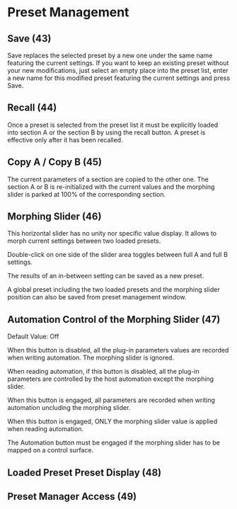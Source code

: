 # Preset Management


## Save (43)
Save replaces the selected preset by a new one under the same name featuring the current settings. If you want to
keep an existing preset without your new modifications, just select an empty place into the preset list, enter a new
name for this modified preset featuring the current settings and press Save.


## Recall (44)
Once a preset is selected from the preset list it must be explicitly loaded into section A or the section B by using the
recall button. A preset is effective only after it has been recalled.


## Copy A / Copy B (45)
The current parameters of a section are copied to the other one. The section A or B is re-initialized with the current
values and the morphing slider is parked at 100% of the corresponding section.


## Morphing Slider (46)
This horizontal slider has no unity nor specific value display. It allows to morph current settings between two
loaded presets.

Double-click on one side of the slider area toggles between full A and full B settings.

The results of an in-between setting can be saved as a new preset.

A global preset including the two loaded presets and the morphing slider position can also be saved from preset
management window.


## Automation Control of the Morphing Slider (47)
Default Value: Off

When this button is disabled, all the plug-in parameters values are recorded when writing automation. The morphing slider is ignored.

When reading automation, if this button is disabled, all the plug-in parameters are controlled by the host automation except the morphing slider.

When this button is engaged, all parameters are recorded when writing automation uncluding the morphing slider.

When this button is engaged, ONLY the morphing slider value is applied when reading automation.

The Automation button must be engaged if the morphing slider has to be mapped on a control surface.

## Loaded Preset Preset Display (48)

## Preset Manager Access (49)